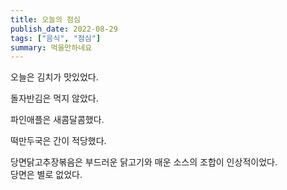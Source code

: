 ```yaml
---
title: 오늘의 점심
publish_date: 2022-08-29
tags: ["음식", "점심"]
summary: 먹을만하네요
---
```






오늘은 김치가 맛있었다.

돌자반김은 먹지 않았다.

파인애플은 새콤달콤했다.

떡만두국은 간이 적당했다.

당면닭고추장볶음은 부드러운 닭고기와 매운 소스의 조합이 인상적이었다.  
당면은 별로 없었다.
